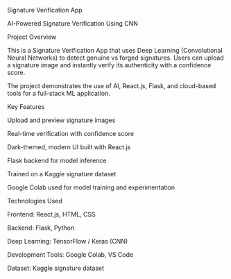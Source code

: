 Signature Verification App

AI-Powered Signature Verification Using CNN

Project Overview

This is a Signature Verification App that uses Deep Learning (Convolutional Neural Networks) to detect genuine vs forged signatures. Users can upload a signature image and instantly verify its authenticity with a confidence score.

The project demonstrates the use of AI, React.js, Flask, and cloud-based tools for a full-stack ML application.

Key Features

Upload and preview signature images

Real-time verification with confidence score

Dark-themed, modern UI built with React.js

Flask backend for model inference

Trained on a Kaggle signature dataset

Google Colab used for model training and experimentation

Technologies Used

Frontend: React.js, HTML, CSS

Backend: Flask, Python

Deep Learning: TensorFlow / Keras (CNN)

Development Tools: Google Colab, VS Code

Dataset: Kaggle signature dataset
